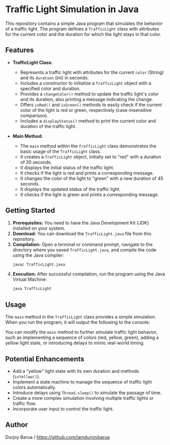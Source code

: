 # Traffic Light Simulation in Java

This repository contains a simple Java program that simulates the behavior of a traffic light. The program defines a `TrafficLight` class with attributes for the current color and the duration for which the light stays in that color.

## Features

* **TrafficLight Class:**
    * Represents a traffic light with attributes for the current `color` (String) and its `duration` (int) in seconds.
    * Includes a constructor to initialize a `TrafficLight` object with a specified color and duration.
    * Provides a `changeColor()` method to update the traffic light's color and its duration, also printing a message indicating the change.
    * Offers `isRed()` and `isGreen()` methods to easily check if the current color of the light is red or green, respectively (case-insensitive comparison).
    * Includes a `displayStatus()` method to print the current color and duration of the traffic light.

* **Main Method:**
    * The `main` method within the `TrafficLight` class demonstrates the basic usage of the `TrafficLight` class.
    * It creates a `TrafficLight` object, initially set to "red" with a duration of 30 seconds.
    * It displays the initial status of the traffic light.
    * It checks if the light is red and prints a corresponding message.
    * It changes the color of the light to "green" with a new duration of 45 seconds.
    * It displays the updated status of the traffic light.
    * It checks if the light is green and prints a corresponding message.

## Getting Started

1.  **Prerequisites:** You need to have the Java Development Kit (JDK) installed on your system.
2.  **Download:** You can download the `TrafficLight.java` file from this repository.
3.  **Compilation:** Open a terminal or command prompt, navigate to the directory where you saved `TrafficLight.java`, and compile the code using the Java compiler:
    ```bash
    javac TrafficLight.java
    ```
4.  **Execution:** After successful compilation, run the program using the Java Virtual Machine:
    ```bash
    java TrafficLight
    ```

## Usage

The `main` method in the `TrafficLight` class provides a simple simulation. When you run the program, it will output the following to the console:

You can modify the `main` method to further simulate traffic light behavior, such as implementing a sequence of colors (red, yellow, green), adding a yellow light state, or introducing delays to mimic real-world timing.

## Potential Enhancements

* Add a "yellow" light state with its own duration and methods (`isYellow()`).
* Implement a state machine to manage the sequence of traffic light colors automatically.
* Introduce delays using `Thread.sleep()` to simulate the passage of time.
* Create a more complex simulation involving multiple traffic lights or traffic flow.
* Incorporate user input to control the traffic light.

## Author

Durjoy Barua / https://github.com/iamdurjoybarua



